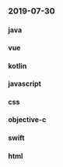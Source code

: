 ### 2019-07-30

#### java

#### vue

#### kotlin

#### javascript

#### css

#### objective-c

#### swift

#### html
